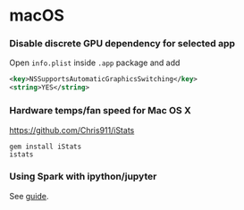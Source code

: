 # macOS

### Disable discrete GPU dependency for selected app

Open `info.plist` inside `.app` package and add

```xml
<key>NSSupportsAutomaticGraphicsSwitching</key>
<string>YES</string>
```

### Hardware temps/fan speed for Mac OS X

https://github.com/Chris911/iStats

```shell
gem install iStats
istats
```

### Using Spark with ipython/jupyter

See [guide](https://gist.github.com/ololobus/4c221a0891775eaa86b0).

